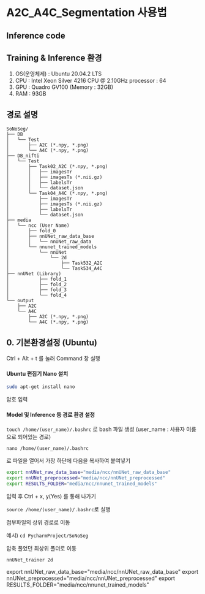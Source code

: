# A2C_A4C_Segmentation 사용법

## Inference code

## Training & Inference 환경

1. OS(운영체제) : Ubuntu 20.04.2 LTS
2. CPU : Intel Xeon Silver 4216 CPU @ 2.10GHz processor : 64
3. GPU : Quadro GV100 (Memory : 32GB)
4. RAM : 93GB

## 경로 설명


    SoNoSeg/
    ├── DB
    │   └── Test
    │       ├── A2C (*.npy, *.png)
    │       └── A4C (*.npy, *.png)
    ├── DB_nifti
    │   └── Test
    │       ├── Task02_A2C (*.npy, *.png)
    │       │   ├── imagesTr
    │       │   ├── imagesTs (*.nii.gz)
    │       │   ├── labelsTr
    │       │   └── dataset.json
    │       └── Task04_A4C (*.npy, *.png)
    │           ├── imagesTr
    │           ├── imagesTs (*.nii.gz)
    │           ├── labelsTr
    │           └── dataset.json
    ├── media
    │   └── ncc (User Name)
    │       ├── fold_0
    │       ├── nnUNet_raw_data_base
    │       │   └── nnUNet_raw_data
    │       └── nnunet_trained_models
    │           └── nnUNet
    │               └── 2d
    │                   ├── Task532_A2C
    │                   └── Task534_A4C
    ├── nnUNet (Library)
    │           ├── fold_1
    │           ├── fold_2
    │           ├── fold_3
    │           └── fold_4
    └── output
        ├── A2C
        └── A4C
            ├── A2C (*.npy, *.png)
            └── A4C (*.npy, *.png)


## 0. 기본환경설정 (Ubuntu)

Ctrl + Alt + t 를 눌러 Command 창 실행

#### Ubuntu 편집기 Nano 설치

```bash
sudo apt-get install nano
```

암호 입력

#### Model 및 Inference 등 경로 환경 설정

`touch /home/(user_name)/.bashrc`
로 bash 파일 생성 (user_name : 사용자 이름으로 되어있는 경로)

`nano /home/(user_name)/.bashrc`

로 파일을 열어서 가장 하단에 다음을 복사하여 붙여넣기
```bash
export nnUNet_raw_data_base="media/ncc/nnUNet_raw_data_base"
export nnUNet_preprocessed="media/ncc/nnUNet_preprocessed"
export RESULTS_FOLDER="media/ncc/nnunet_trained_models"
```
입력 후 Ctrl + x, y(Yes) 를 통해 나가기

`source /home/(user_name)/.bashrc`로 실행

첨부파일의 상위 경로로 이동

예시) `cd PycharmProject/SoNoSeg`

압축 풀었던 최상위 폴더로 이동





```bash
nnUNet_trainer 2d 
```

export nnUNet_raw_data_base="media/ncc/nnUNet_raw_data_base"
export nnUNet_preprocessed="media/ncc/nnUNet_preprocessed"
export RESULTS_FOLDER="media/ncc/nnunet_trained_models"
